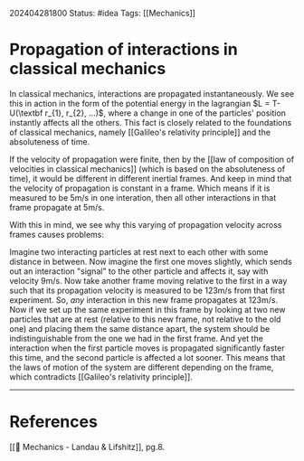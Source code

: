 202404281800
Status: #idea
Tags: [[Mechanics]]

# Propagation of interactions in classical mechanics

In classical mechanics, interactions are propagated instantaneously. We see this in action in the form of the potential energy in the lagrangian $L = T-U(\textbf r_{1}, r_{2}, ...)$, where a change in one of the particles' position instantly affects all the others. This fact is closely related to the foundations of classical mechanics, namely [[Galileo's relativity principle]] and the absoluteness of time. 

If the velocity of propagation were finite, then by the [[law of composition of velocities in classical mechanics]] (which is based on the absoluteness of time), it would be different in different inertial frames. And keep in mind that the velocity of propagation is constant in a frame. Which means if it is measured to be 5m/s in one interation, then all other interactions in that frame propagate at 5m/s.

With this in mind, we see why this varying of propagation velocity across frames causes problems:

Imagine two interacting particles at rest next to each other with some distance in between. Now imagine the first one moves slightly, which sends out an interaction "signal" to the other particle and affects it, say with velocity 9m/s. Now take another frame moving relative to the first in a way such that its propagation velocity is measured to be 123m/s from that first experiment. So, *any* interaction in this new frame propagates at 123m/s. Now if we set up the same experiment in this frame by looking at two new particles that are at rest (relative to this new frame, not relative to the old one) and placing them the same distance apart, the system should be indistinguishable from the one we had in the first frame. And yet the interaction when the first particle moves is propagated significantly faster this time, and the second particle is affected a lot sooner. This means that the laws of motion of the system are different depending on the frame, which contradicts [[Galileo's relativity principle]]. 

___
# References
[[📕 Mechanics - Landau & Lifshitz]], pg.8.